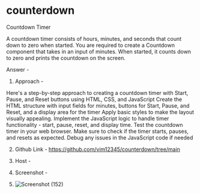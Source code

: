 # counterdown
Countdown Timer

A countdown timer consists of hours, minutes, and seconds that count down to zero when started. You are required to create a Countdown component that takes in an input of minutes. When started, it counts down to zero and prints the countdown on the screen.

Answer - 

1. Approach -
 
Here's a step-by-step approach to creating a countdown timer with Start, Pause, and Reset buttons using HTML, CSS, and JavaScript
Create the HTML structure with input fields for minutes, buttons for Start, Pause, and Reset, and a display area for the timer
Apply basic styles to make the layout visually appealing.
Implement the JavaScript logic to handle timer functionality - start, pause, reset, and display time.
Test the countdown timer in your web browser. Make sure to check if the timer starts, pauses, and resets as expected. Debug any issues in the JavaScript code if needed

2. Github Link -
 https://github.com/vim12345/counterdown/tree/main

3. Host -

4. Screenshot -
5. 
   ![Screenshot (152)](https://github.com/vim12345/counterdown/assets/90466387/4b3a05a1-7df4-4115-87b9-fe8839be9102)

